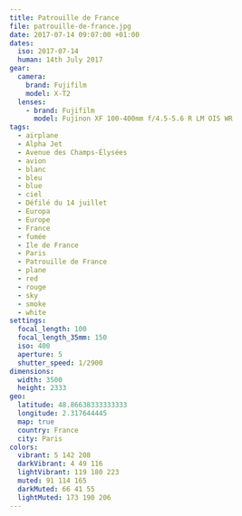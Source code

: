 ```yaml
---
title: Patrouille de France
file: patrouille-de-france.jpg
date: 2017-07-14 09:07:00 +01:00
dates:
  iso: 2017-07-14
  human: 14th July 2017
gear:
  camera:
    brand: Fujifilm
    model: X-T2
  lenses:
    - brand: Fujifilm
      model: Fujinon XF 100-400mm f/4.5-5.6 R LM OIS WR
tags:
  - airplane
  - Alpha Jet
  - Avenue des Champs-Élysées
  - avion
  - blanc
  - bleu
  - blue
  - ciel
  - Défilé du 14 juillet
  - Europa
  - Europe
  - France
  - fumée
  - Ile de France
  - Paris
  - Patrouille de France
  - plane
  - red
  - rouge
  - sky
  - smoke
  - white
settings:
  focal_length: 100
  focal_length_35mm: 150
  iso: 400
  aperture: 5
  shutter_speed: 1/2900
dimensions:
  width: 3500
  height: 2333
geo:
  latitude: 48.86638333333333
  longitude: 2.317644445
  map: true
  country: France
  city: Paris
colors:
  vibrant: 5 142 208
  darkVibrant: 4 49 116
  lightVibrant: 119 180 223
  muted: 91 114 165
  darkMuted: 66 41 55
  lightMuted: 173 190 206
---
```



